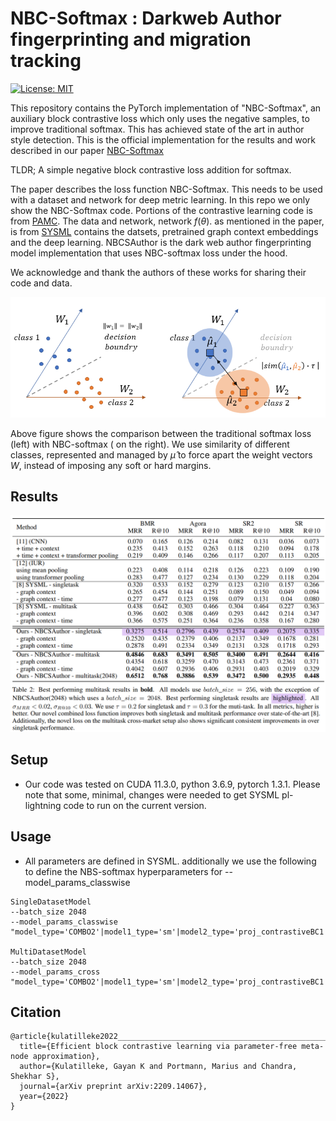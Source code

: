 # NBC-Softmax :  Darkweb Author fingerprinting and migration tracking
[![License: MIT](https://img.shields.io/badge/License-MIT-yellow.svg)](https://opensource.org/licenses/MIT)

This repository contains the PyTorch implementation of "NBC-Softmax", an auxiliary block contrastive loss which only uses the negative samples, to improve traditional softmax. This has achieved state of the art in author style detection. This is the official implementation for the results and work described in our paper [NBC-Softmax](https://arxiv.org/abs/2212.08184)

TLDR; A simple negative block contrastive loss addition for softmax.


The paper describes the loss function NBC-Softmax. This needs to be used with a dataset and network for deep metric learning. 
In this repo we only show the NBC-Softmax code. Portions of the contrastive learning code is from [PAMC](https://github.com/gayanku/PAMC). 
The data and network, network $f(\theta)$. as mentioned in the paper, is from [SYSML](https://github.com/pranavmaneriker/sysml) contains the datsets,  pretrained graph context embeddings and the deep learning.  NBCSAuthor is the dark web author fingerprinting model implementation that uses NBC-softmax loss under the hood.

We acknowledge and thank the authors of these works for sharing their code and data.

![NBC-softmax theory](https://github.com/gayanku/NBC-Softmax/blob/main/theory.png?raw=true)

Above figure shows the comparison between the traditional softmax loss (left) with NBC-softmax ( on the right). We use similarity of different classes, represented and managed by $\hat{\mu}$ to force apart the weight vectors $W$, instead of imposing any soft or hard margins.

## Results
![Results](https://github.com/gayanku/NBC-Softmax/blob/main/Results_NBC-softmax.png?raw=true)



## Setup
- Our code was tested on CUDA 11.3.0, python 3.6.9, pytorch 1.3.1. Please note that some, minimal, changes were needed to get SYSML pl-lightning code to run on the current version.

## Usage
- All parameters are defined in SYSML. additionally we use the following to define the NBS-softmax hyperparameters for --model_params_classwise
```
SingleDatasetModel
--batch_size 2048   
--model_params_classwise "model_type='COMBO2'|model1_type='sm'|model2_type='proj_contrastiveBC1'|model2_ratio=0.5|proj_dim=0|NOTE='singleW2_0.01_G1_0.5_000_TTC_L5_NEG_0.20_z2048'" 

MultiDatasetModel
--batch_size 2048
--model_params_cross "model_type='COMBO2'|model1_type='sm'|model2_type='proj_contrastiveBC1'|model2_ratio=0.5|proj_dim=0|NOTE='mutiW2_0.01_G1_0.5_000_TTC_L5_NEG_0.30_z2048'"
```

## Citation
```
@article{kulatilleke2022__________________________________________________________,
  title={Efficient block contrastive learning via parameter-free meta-node approximation}, 
  author={Kulatilleke, Gayan K and Portmann, Marius and Chandra, Shekhar S},
  journal={arXiv preprint arXiv:2209.14067},
  year={2022}
}
```
